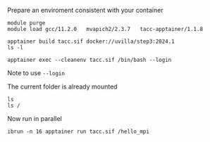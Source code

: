 Prepare an enviroment consistent with your container
```
module purge
module load gcc/11.2.0   mvapich2/2.3.7   tacc-apptainer/1.1.8
```


```
apptainer build tacc.sif docker://uvilla/step3:2024.1
ls -l
```

```
apptainer exec --cleanenv tacc.sif /bin/bash --login
```
Note to use `--login`

The current folder is already mounted
```
ls
ls /
```

Now run in parallel
```
ibrun -n 16 apptainer run tacc.sif /hello_mpi
```


